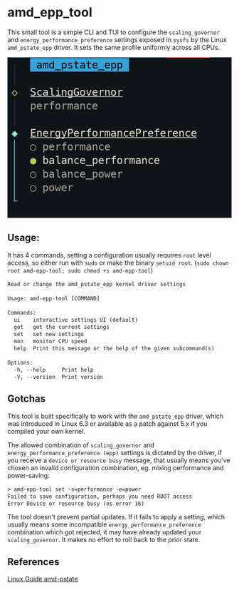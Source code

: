 # amd_epp_tool

This small tool is a simple CLI and TUI to configure the `scaling_governor` and `energy_performance_preference` settings 
exposed in `sysfs` by the Linux `amd_pstate_epp` driver. It sets the same profile uniformly across all CPUs. 

![TUI example setting](tui.png) 

## Usage:

It has 4 commands, setting a configuration usually requires `root` level access, so either run with `sudo` or make the binary `setuid root`.
 (`sudo chown root amd-epp-tool; sudo chmod +s amd-epp-tool`)
```
Read or change the amd_pstate_epp kernel driver settings

Usage: amd-epp-tool [COMMAND]

Commands:
  ui    interactive settings UI (default)
  get   get the current settings
  set   set new settings
  mon   monitor CPU speed
  help  Print this message or the help of the given subcommand(s)

Options:
  -h, --help     Print help
  -V, --version  Print version
```

## Gotchas

This tool is built specifically to work with the `amd_pstate_epp` driver, which was introduced in Linux 6.3 or available as a patch against 5.x if you compiled your own kernel.

The allowed combination of `scaling_governor` and `energy_performance_preference (epp)` settings is dictated by the driver, if you receive a `device or resource busy` message, that usually means you've chosen an invalid configuration combination, eg. mixing performance and power-saving: 
```
> amd-epp-tool set -s=performance -e=power
Failed to save configuration, perhaps you need ROOT access
Error Device or resource busy (os error 16)
```

The tool doesn't prevent partial updates. If it fails to apply a setting, which usually means some incompatible `energy_performance_preference` combination which got rejected, it may have already updated your `scaling_governor`. It makes no effort to roll back to the prior state. 

## References

[Linux Guide amd-pstate](https://docs.kernel.org/admin-guide/pm/amd-pstate.html) 
